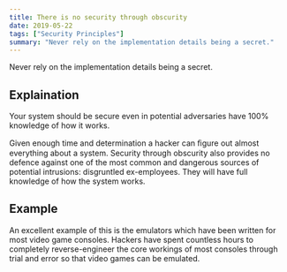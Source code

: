 ```yaml
---
title: There is no security through obscurity
date: 2019-05-22
tags: ["Security Principles"]
summary: "Never rely on the implementation details being a secret."
---
```


Never rely on the implementation details being a secret.

## Explaination

Your system should be secure even in potential adversaries have 100% knowledge
of how it works.

Given enough time and determination a hacker can ﬁgure out almost everything
about a system. Security through obscurity also provides no defence against one
of the most common and dangerous sources of potential intrusions: disgruntled
ex-employees. They will have full knowledge of how the system works.

## Example

An excellent example of this is the emulators which have been written for most
video game consoles. Hackers have spent countless hours to completely
reverse-engineer the core workings of most consoles through trial and error so
that video games can be emulated.